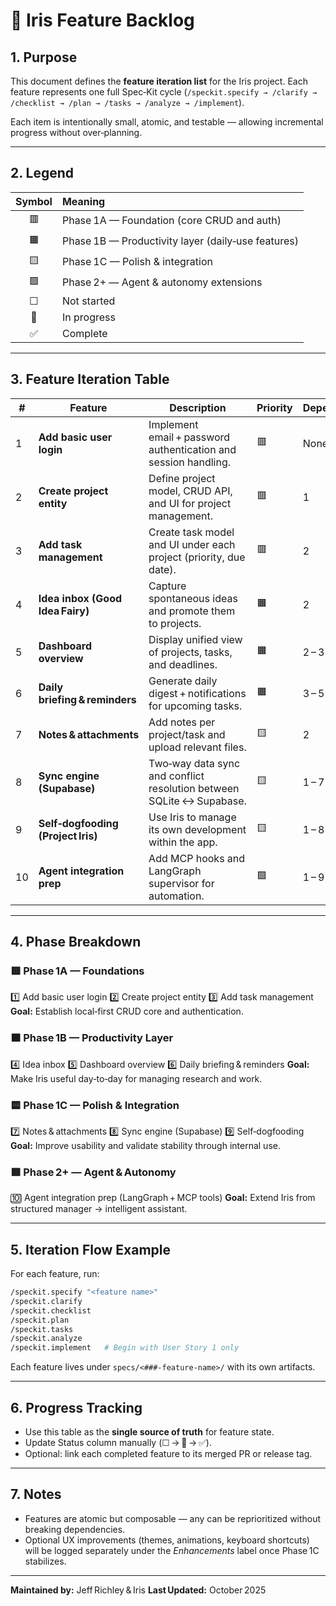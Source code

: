 # 🌸 Iris Feature Backlog

## 1. Purpose

This document defines the **feature iteration list** for the Iris project. Each feature represents one full Spec‑Kit cycle (`/speckit.specify → /clarify → /checklist → /plan → /tasks → /analyze → /implement`).

Each item is intentionally small, atomic, and testable — allowing incremental progress without over‑planning.

---

## 2. Legend

| Symbol | Meaning                                            |
| :----: | :------------------------------------------------- |
|   🟥   | Phase 1A — Foundation (core CRUD and auth)         |
|   🟧   | Phase 1B — Productivity layer (daily‑use features) |
|   🟨   | Phase 1C — Polish & integration                    |
|   🟩   | Phase 2+ — Agent & autonomy extensions             |
|    ☐   | Not started                                        |
|   🚧   | In progress                                        |
|    ✅   | Complete                                           |

---

## 3. Feature Iteration Table

| #  | Feature                            | Description                                                          | Priority | Dependencies | Status |
| -- | ---------------------------------- | -------------------------------------------------------------------- | -------- | ------------ | ------ |
| 1  | **Add basic user login**           | Implement email + password authentication and session handling.      | 🟥       | None         | ☐      |
| 2  | **Create project entity**          | Define project model, CRUD API, and UI for project management.       | 🟥       | 1            | ☐      |
| 3  | **Add task management**            | Create task model and UI under each project (priority, due date).    | 🟥       | 2            | ☐      |
| 4  | **Idea inbox (Good Idea Fairy)**   | Capture spontaneous ideas and promote them to projects.              | 🟧       | 2            | ☐      |
| 5  | **Dashboard overview**             | Display unified view of projects, tasks, and deadlines.              | 🟧       | 2 – 3        | ☐      |
| 6  | **Daily briefing & reminders**     | Generate daily digest + notifications for upcoming tasks.            | 🟧       | 3 – 5        | ☐      |
| 7  | **Notes & attachments**            | Add notes per project/task and upload relevant files.                | 🟨       | 2            | ☐      |
| 8  | **Sync engine (Supabase)**         | Two‑way data sync and conflict resolution between SQLite ↔ Supabase. | 🟨       | 1 – 7        | ☐      |
| 9  | **Self‑dogfooding (Project Iris)** | Use Iris to manage its own development within the app.               | 🟨       | 1 – 8        | ☐      |
| 10 | **Agent integration prep**         | Add MCP hooks and LangGraph supervisor for automation.               | 🟩       | 1 – 9        | ☐      |

---

## 4. Phase Breakdown

### 🟥 Phase 1A — Foundations

1️⃣ Add basic user login
2️⃣ Create project entity
3️⃣ Add task management
**Goal:** Establish local‑first CRUD core and authentication.

### 🟧 Phase 1B — Productivity Layer

4️⃣ Idea inbox
5️⃣ Dashboard overview
6️⃣ Daily briefing & reminders
**Goal:** Make Iris useful day‑to‑day for managing research and work.

### 🟨 Phase 1C — Polish & Integration

7️⃣ Notes & attachments
8️⃣ Sync engine (Supabase)
9️⃣ Self‑dogfooding
**Goal:** Improve usability and validate stability through internal use.

### 🟩 Phase 2+ — Agent & Autonomy

🔟 Agent integration prep (LangGraph + MCP tools)
**Goal:** Extend Iris from structured manager → intelligent assistant.

---

## 5. Iteration Flow Example

For each feature, run:

```bash
/speckit.specify "<feature name>"
/speckit.clarify
/speckit.checklist
/speckit.plan
/speckit.tasks
/speckit.analyze
/speckit.implement   # Begin with User Story 1 only
```

Each feature lives under `specs/<###-feature-name>/` with its own artifacts.

---

## 6. Progress Tracking

* Use this table as the **single source of truth** for feature state.
* Update Status column manually (☐ → 🚧 → ✅).
* Optional: link each completed feature to its merged PR or release tag.

---

## 7. Notes

* Features are atomic but composable — any can be reprioritized without breaking dependencies.
* Optional UX improvements (themes, animations, keyboard shortcuts) will be logged separately under the *Enhancements* label once Phase 1C stabilizes.

---

**Maintained by:** Jeff Richley & Iris
**Last Updated:** October 2025
